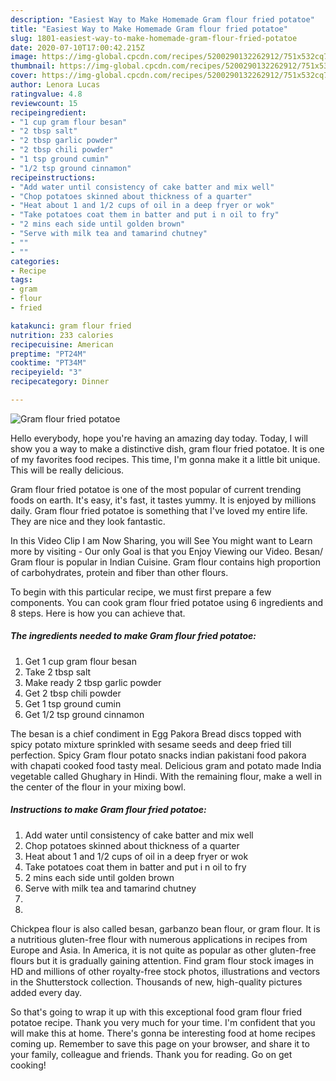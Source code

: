 ```yaml
---
description: "Easiest Way to Make Homemade Gram flour fried potatoe"
title: "Easiest Way to Make Homemade Gram flour fried potatoe"
slug: 1801-easiest-way-to-make-homemade-gram-flour-fried-potatoe
date: 2020-07-10T17:00:42.215Z
image: https://img-global.cpcdn.com/recipes/5200290132262912/751x532cq70/gram-flour-fried-potatoe-recipe-main-photo.jpg
thumbnail: https://img-global.cpcdn.com/recipes/5200290132262912/751x532cq70/gram-flour-fried-potatoe-recipe-main-photo.jpg
cover: https://img-global.cpcdn.com/recipes/5200290132262912/751x532cq70/gram-flour-fried-potatoe-recipe-main-photo.jpg
author: Lenora Lucas
ratingvalue: 4.8
reviewcount: 15
recipeingredient:
- "1 cup gram flour besan"
- "2 tbsp salt"
- "2 tbsp garlic powder"
- "2 tbsp chili powder"
- "1 tsp ground cumin"
- "1/2 tsp ground cinnamon"
recipeinstructions:
- "Add water until consistency of cake batter and mix well"
- "Chop potatoes skinned about thickness of a quarter"
- "Heat about 1 and 1/2 cups of oil in a deep fryer or wok"
- "Take potatoes coat them in batter and put i n oil to fry"
- "2 mins each side until golden brown"
- "Serve with milk tea and tamarind chutney"
- ""
- ""
categories:
- Recipe
tags:
- gram
- flour
- fried

katakunci: gram flour fried 
nutrition: 233 calories
recipecuisine: American
preptime: "PT24M"
cooktime: "PT34M"
recipeyield: "3"
recipecategory: Dinner

---
```



![Gram flour fried potatoe](https://img-global.cpcdn.com/recipes/5200290132262912/751x532cq70/gram-flour-fried-potatoe-recipe-main-photo.jpg)

Hello everybody, hope you're having an amazing day today. Today, I will show you a way to make a distinctive dish, gram flour fried potatoe. It is one of my favorites food recipes. This time, I'm gonna make it a little bit unique. This will be really delicious.

Gram flour fried potatoe is one of the most popular of current trending foods on earth. It's easy, it's fast, it tastes yummy. It is enjoyed by millions daily. Gram flour fried potatoe is something that I've loved my entire life. They are nice and they look fantastic.

In this Video Clip I am Now Sharing, you will See You might want to Learn more by visiting - Our only Goal is that you Enjoy Viewing our Video. Besan/ Gram flour is popular in Indian Cuisine. Gram flour contains high proportion of carbohydrates, protein and fiber than other flours.


To begin with this particular recipe, we must first prepare a few components. You can cook gram flour fried potatoe using 6 ingredients and 8 steps. Here is how you can achieve that.

<!--inarticleads1-->

##### The ingredients needed to make Gram flour fried potatoe:

1. Get 1 cup gram flour besan
1. Take 2 tbsp salt
1. Make ready 2 tbsp garlic powder
1. Get 2 tbsp chili powder
1. Get 1 tsp ground cumin
1. Get 1/2 tsp ground cinnamon


The besan is a chief condiment in Egg Pakora Bread discs topped with spicy potato mixture sprinkled with sesame seeds and deep fried till perfection. Spicy Gram flour potato snacks indian pakistani food pakora with chapati cooked food tasty meal. Delicious gram and potato made India vegetable called Ghughary in Hindi. With the remaining flour, make a well in the center of the flour in your mixing bowl. 

<!--inarticleads2-->

##### Instructions to make Gram flour fried potatoe:

1. Add water until consistency of cake batter and mix well
1. Chop potatoes skinned about thickness of a quarter
1. Heat about 1 and 1/2 cups of oil in a deep fryer or wok
1. Take potatoes coat them in batter and put i n oil to fry
1. 2 mins each side until golden brown
1. Serve with milk tea and tamarind chutney
1. 
1. 


Chickpea flour is also called besan, garbanzo bean flour, or gram flour. It is a nutritious gluten-free flour with numerous applications in recipes from Europe and Asia. In America, it is not quite as popular as other gluten-free flours but it is gradually gaining attention. Find gram flour stock images in HD and millions of other royalty-free stock photos, illustrations and vectors in the Shutterstock collection. Thousands of new, high-quality pictures added every day. 

So that's going to wrap it up with this exceptional food gram flour fried potatoe recipe. Thank you very much for your time. I'm confident that you will make this at home. There's gonna be interesting food at home recipes coming up. Remember to save this page on your browser, and share it to your family, colleague and friends. Thank you for reading. Go on get cooking!

